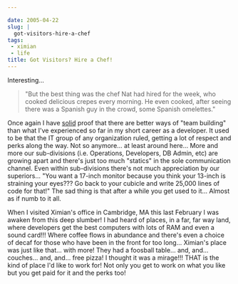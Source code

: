 ```yaml
---

date: 2005-04-22
slug: |
  got-visitors-hire-a-chef
tags:
 - ximian
 - life
title: Got Visitors? Hire a Chef!
---
```


Interesting\...

> \"But the best thing was the chef Nat had hired for the week, who
> cooked delicious crepes every morning. He even cooked, after seeing
> there was a Spanish guy in the crowd, some Spanish omelettes.\"

Once again I have
[solid](http://rodrigo.gnome-db.org/news.php?20/April/2005) proof that
there are better ways of "team building" than what I've experienced so
far in my short career as a developer. It used to be that the IT group
of any organization ruled, getting a lot of respect and perks along the
way. Not so anymore\... at least around here\... More and more our
sub-divisions (i.e. Operations, Developers, DB Admin, etc) are growing
apart and there's just too much "statics" in the sole communication
channel. Even within sub-divisions there's not much appreciation by our
superiors\... "You want a 17-inch monitor because you think your 13-inch
is straining your eyes??? Go back to your cubicle and write 25,000 lines
of code for that!" The sad thing is that after a while you get used to
it\... Almost as if numb to it all.

When I visited Ximian's office in Cambridge, MA this last February I was
awaken from this deep slumber! I had heard of places, in a far, far way
land, where developers get the best computers with lots of RAM and even
a sound card!!! Where coffee flows in abundance and there's even a
choice of decaf for those who have been in the front for too long\...
Ximian's place was just like that\... with more! They had a foosball
table\... and, and\... couches\... and, and\... free pizza! I thought it
was a mirage!!! THAT is the kind of place I'd like to work for! Not only
you get to work on what you like but you get paid for it and the perks
too!
